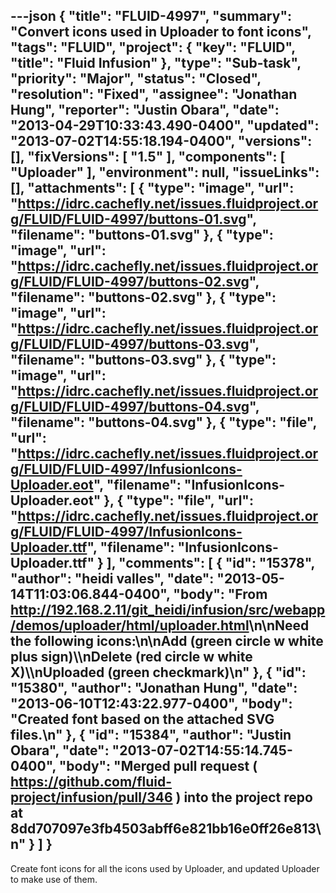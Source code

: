 ---json
{
  "title": "FLUID-4997",
  "summary": "Convert icons used in Uploader to font icons",
  "tags": "FLUID",
  "project": {
    "key": "FLUID",
    "title": "Fluid Infusion"
  },
  "type": "Sub-task",
  "priority": "Major",
  "status": "Closed",
  "resolution": "Fixed",
  "assignee": "Jonathan Hung",
  "reporter": "Justin Obara",
  "date": "2013-04-29T10:33:43.490-0400",
  "updated": "2013-07-02T14:55:18.194-0400",
  "versions": [],
  "fixVersions": [
    "1.5"
  ],
  "components": [
    "Uploader"
  ],
  "environment": null,
  "issueLinks": [],
  "attachments": [
    {
      "type": "image",
      "url": "https://idrc.cachefly.net/issues.fluidproject.org/FLUID/FLUID-4997/buttons-01.svg",
      "filename": "buttons-01.svg"
    },
    {
      "type": "image",
      "url": "https://idrc.cachefly.net/issues.fluidproject.org/FLUID/FLUID-4997/buttons-02.svg",
      "filename": "buttons-02.svg"
    },
    {
      "type": "image",
      "url": "https://idrc.cachefly.net/issues.fluidproject.org/FLUID/FLUID-4997/buttons-03.svg",
      "filename": "buttons-03.svg"
    },
    {
      "type": "image",
      "url": "https://idrc.cachefly.net/issues.fluidproject.org/FLUID/FLUID-4997/buttons-04.svg",
      "filename": "buttons-04.svg"
    },
    {
      "type": "file",
      "url": "https://idrc.cachefly.net/issues.fluidproject.org/FLUID/FLUID-4997/InfusionIcons-Uploader.eot",
      "filename": "InfusionIcons-Uploader.eot"
    },
    {
      "type": "file",
      "url": "https://idrc.cachefly.net/issues.fluidproject.org/FLUID/FLUID-4997/InfusionIcons-Uploader.ttf",
      "filename": "InfusionIcons-Uploader.ttf"
    }
  ],
  "comments": [
    {
      "id": "15378",
      "author": "heidi valles",
      "date": "2013-05-14T11:03:06.844-0400",
      "body": "From <http://192.168.2.11/git_heidi/infusion/src/webapp/demos/uploader/html/uploader.html>\n\nNeed the following icons:\n\nAdd (green circle w white plus sign)\\\nDelete (red circle w white X)\\\nUploaded (green checkmark)\n"
    },
    {
      "id": "15380",
      "author": "Jonathan Hung",
      "date": "2013-06-10T12:43:22.977-0400",
      "body": "Created font based on the attached SVG files.\n"
    },
    {
      "id": "15384",
      "author": "Justin Obara",
      "date": "2013-07-02T14:55:14.745-0400",
      "body": "Merged pull request ( <https://github.com/fluid-project/infusion/pull/346> ) into the project repo at 8dd707097e3fb4503abff6e821bb16e0ff26e813\n"
    }
  ]
}
---
Create font icons for all the icons used by Uploader, and updated Uploader to make use of them.

        
